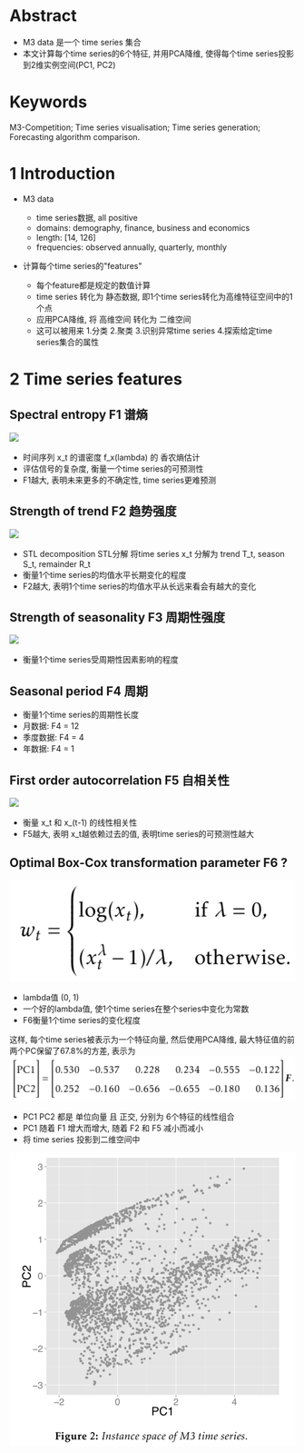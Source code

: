 

# Abstract
- M3 data 是一个 time series 集合
- 本文计算每个time series的6个特征, 并用PCA降维, 使得每个time series投影到2维实例空间(PC1, PC2)

# Keywords
M3-Competition; Time series visualisation; Time series generation; Forecasting algorithm comparison.

# 1 Introduction
- M3 data
  - time series数据, all positive
  - domains: demography, finance, business and economics
  - length: [14, 126]
  - frequencies: observed annually, quarterly, monthly
  
- 计算每个time series的"features"
  - 每个feature都是规定的数值计算
  - time series 转化为 静态数据, 即1个time series转化为高维特征空间中的1个点
  - 应用PCA降维, 将 高维空间 转化为 二维空间
  - 这可以被用来 1.分类 2.聚类 3.识别异常time series 4.探索给定time series集合的属性
  
# 2 Time series features
## Spectral entropy F1 谱熵
<img src="http://chart.googleapis.com/chart?cht=tx&chl=F_{1}=-\int_{-\pi}^{\pi} \hat{f}_{x}(\lambda) \log \hat{f}_{x}(\lambda) d \lambda" style="border:none;">

- 时间序列 x_t 的谱密度 f_x(lambda) 的 香农熵估计
- 评估信号的复杂度, 衡量一个time series的可预测性
- F1越大, 表明未来更多的不确定性, time series更难预测

## Strength of trend F2 趋势强度
<img src="http://chart.googleapis.com/chart?cht=tx&chl=F_{2}=1-\frac{\operatorname{var}\left(R_{t}\right)}{\operatorname{var}\left(x_{t}-S_{t}\right)}" style="border:none;">

- STL decomposition STL分解 将time series x_t 分解为 trend T_t, season S_t, remainder R_t
- 衡量1个time series的均值水平长期变化的程度
- F2越大, 表明1个time series的均值水平从长远来看会有越大的变化

## Strength of seasonality F3 周期性强度
<img src="http://chart.googleapis.com/chart?cht=tx&chl=F_{3}=1-\frac{\operatorname{var}\left(R_{t}\right)}{\operatorname{var}\left(x_{t}-T_{t}\right)}" style="border:none;">

- 衡量1个time series受周期性因素影响的程度

## Seasonal period F4 周期

- 衡量1个time series的周期性长度
- 月数据: F4 = 12
- 季度数据: F4 = 4
- 年数据: F4 = 1

## First order autocorrelation F5 自相关性
<img src="http://chart.googleapis.com/chart?cht=tx&chl=F_{5}=\operatorname{Corr}\left(x_{t}, x_{t-1}\right)" style="border:none;">

- 衡量 x_t 和 x_(t-1) 的线性相关性
- F5越大, 表明 x_t越依赖过去的值, 表明time series的可预测性越大

## Optimal Box-Cox transformation parameter F6 ?
![image](https://github.com/JingChufei/BIZSEER/blob/master/images/Optimal%20Box-Cox%20transformation%20parameter.png)
- lambda值 (0, 1)
- 一个好的lambda值, 使1个time series在整个series中变化为常数
- F6衡量1个time series的变化程度

这样, 每个time series被表示为一个特征向量, 然后使用PCA降维, 最大特征值的前两个PC保留了67.8%的方差, 表示为
![image](https://github.com/JingChufei/BIZSEER/blob/master/images/PC2.png)

- PC1 PC2 都是 单位向量 且 正交, 分别为 6个特征的线性组合
- PC1 随着 F1 增大而增大, 随着 F2 和 F5 减小而减小
- 将 time series 投影到二维空间中

![image](https://github.com/JingChufei/BIZSEER/blob/master/images/projection.png)
